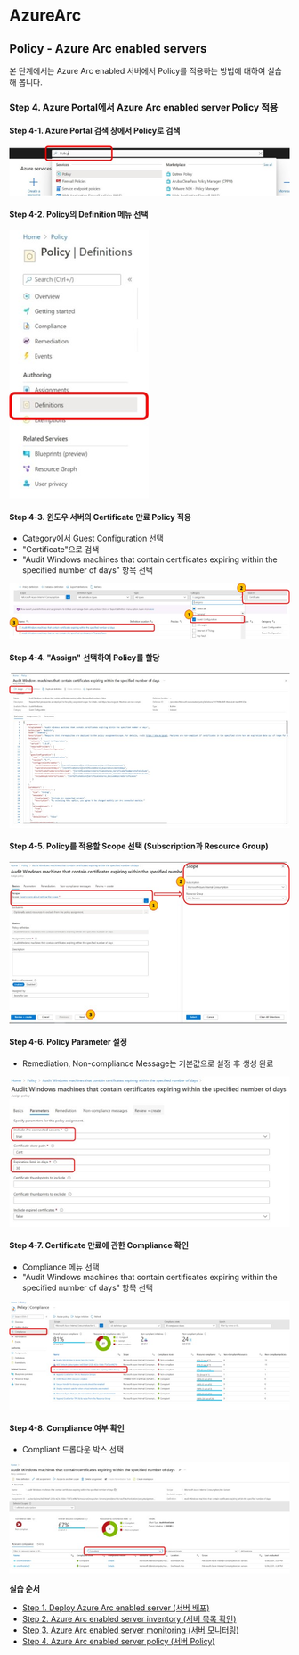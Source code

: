 # AzureArc

## Policy - Azure Arc enabled servers

본 단계에서는 Azure Arc enabled 서버에서 Policy를 적용하는 방법에 대하여 실습 해 봅니다.

### Step 4. Azure Portal에서 Azure Arc enabled server Policy 적용

#### Step 4-1. Azure Portal 검색 창에서 Policy로 검색

![alt text][id1]

[id1]: /images/Step4-01.JPG "Policy"

#### Step 4-2. Policy의 Definition 메뉴 선택

![alt text][id2]

[id2]: /images/Step4-02.jpg "Policy"

#### Step 4-3. 윈도우 서버의 Certificate 만료 Policy 적용
- Category에서 Guest Configuration 선택
- "Certificate"으로 검색
- "Audit Windows machines that contain certificates expiring within the specified number of days" 항목 선택

![alt text][id3]

[id3]: /images/Step4-03.jpg "Policy"

#### Step 4-4. "Assign" 선택하여 Policy를 할당

![alt text][id4]

[id4]: /images/Step4-04.jpg "Policy"

#### Step 4-5. Policy를 적용할 Scope 선택 (Subscription과 Resource Group)

![alt text][id5]

[id5]: /images/Step4-05.jpg "Policy"

#### Step 4-6. Policy Parameter 설정
* Remediation, Non-compliance Message는 기본값으로 설정 후 생성 완료

![alt text][id6]

[id6]: /images/Step4-06.jpg "Policy"

#### Step 4-7. Certificate 만료에 관한 Compliance 확인
- Compliance 메뉴 선택
- "Audit Windows machines that contain certificates expiring within the specified number of days" 항목 선택

![alt text][id7]

[id7]: /images/Step4-07.jpg "Policy"

#### Step 4-8. Compliance 여부 확인
- Compliant 드롭다운 박스 선택

![alt text][id8]

[id8]: /images/Step4-08.jpg "Policy"

**실습 순서**

<!-- TOC -->

- [Step 1. Deploy Azure Arc enabled server (서버 배포)](https://github.com/jeongaelee/AzureArc/blob/main/deploy-arc-enabled-server.md)
- [Step 2. Azure Arc enabled server inventory (서버 목록 확인)](https://github.com/jeongaelee/AzureArc/blob/main/inventory-arc-enabled-server.md)
- [Step 3. Azure Arc enabled server monitoring (서버 모니터링)](https://github.com/jeongaelee/AzureArc/blob/main/monitor-arc-enabled-server.md)
- [Step 4. Azure Arc enabled server policy (서버 Policy)](https://github.com/jeongaelee/AzureArc/blob/main/policy-arc-enabled-server.md)

<!-- /TOC -->